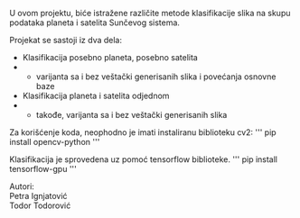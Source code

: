 U ovom projektu, biće istražene različite metode klasifikacije slika na skupu podataka planeta i satelita Sunčevog sistema.  

Projekat se sastoji iz dva dela:  
- Klasifikacija posebno planeta, posebno satelita 
- - varijanta sa i bez veštački generisanih slika i povećanja osnovne baze
- Klasifikacija planeta i satelita odjednom
- - takođe, varijanta sa i bez veštački generisanih slika
 
Za korišćenje koda, neophodno je imati instaliranu biblioteku cv2:
''' pip install opencv-python '''

Klasifikacija je sprovedena uz pomoć tensorflow biblioteke.
''' pip install tensorflow-gpu ''' 

Autori:  
Petra Ignjatović  
Todor Todorović 

  
